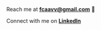 Reach me at **[fcaavv@gmail.com](mailto:fcaavv@gmail.com)** 🌱

Connect with me on **[LinkedIn](https://linkedin.com/in/fcaavv)**

